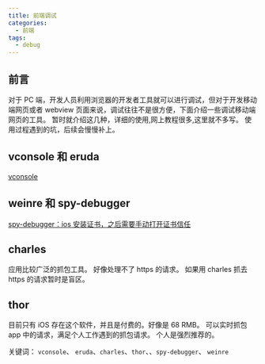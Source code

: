```yaml
---
title: 前端调试
categories:
  - 前端
tags:
  - debug
---
```


## 前言

对于 PC 端，开发人员利用浏览器的开发者工具就可以进行调试，但对于开发移动端网页或者 webview 页面来说，调试往往不是很方便，下面介绍一些调试移动端网页的工具。
暂时就介绍这几种，详细的使用,网上教程很多,这里就不多写。
使用过程遇到的坑，后续会慢慢补上。

## vconsole 和 eruda

[vconsole](https://github.com/Tencent/vConsole)

## weinre 和 spy-debugger

[spy-debugger：ios 安装证书，之后需要手动打开证书信任](https://github.com/wuchangming/spy-debugger/issues/42)

## charles

应用比较广泛的抓包工具。
好像处理不了 https 的请求。
如果用 charles 抓去 https 的请求暂时是盲区。

## thor

目前只有 iOS 存在这个软件，并且是付费的。好像是 68 RMB。
可以实时抓包 app 中的请求，满足个人工作遇到的抓包请求。
个人是强烈推荐的。

关键词：
`vconsole`、 `eruda`、`charles`、`thor`、、`spy-debugger`、 `weinre`
